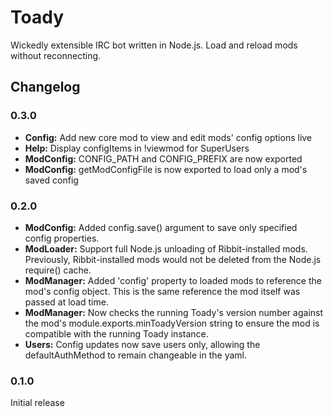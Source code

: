 # Toady
Wickedly extensible IRC bot written in Node.js.  Load and reload mods without reconnecting.

## Changelog
### 0.3.0
- **Config:** Add new core mod to view and edit mods' config options live
- **Help:** Display configItems in !viewmod for SuperUsers
- **ModConfig:** CONFIG_PATH and CONFIG_PREFIX are now exported
- **ModConfig:** getModConfigFile is now exported to load only a mod's saved config

### 0.2.0
- **ModConfig:** Added config.save() argument to save only specified config properties.
- **ModLoader:** Support full Node.js unloading of Ribbit-installed mods.  Previously, Ribbit-installed mods would not be deleted from the Node.js require() cache.
- **ModManager:** Added 'config' property to loaded mods to reference the mod's config object.  This is the same reference the mod itself was passed at load time.
- **ModManager:** Now checks the running Toady's version number against the mod's module.exports.minToadyVersion string to ensure the mod is compatible with the running Toady instance.
- **Users:** Config updates now save users only, allowing the defaultAuthMethod to remain changeable in the yaml.

### 0.1.0
Initial release